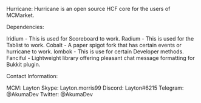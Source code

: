 Hurricane:
Hurricane is an open source HCF core for the users of MCMarket.

Dependencies:

Iridium - This is used for Scoreboard to work.
Radium - This is used for the Tablist to work.
Cobalt - A paper spigot fork that has certain events or hurricane to work.
lombok - This is use for certain Developer methods.
Fanciful - Lightweight library offering pleasant chat message formatting for Bukkit plugin.

Contact Information:

MCM: Layton
Skype: Layton.morris99
Discord: Layton#6215
Telegram: @AkumaDev
Twitter: @AkumaDev
